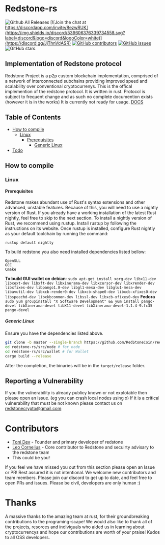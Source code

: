 # Redstone-rs
![Github All Releases](https://img.shields.io/github/downloads/RedStoneCoin/redstone-rs/total.svg)
[![Join the chat at https://discordapp.com/invite/8ezwRUK](https://img.shields.io/discord/539606376339734558.svg?label=discord&logo=discord&logoColor=white)](https://discord.gg/JjThnVdASR)
[![GitHub contributors](https://img.shields.io/github/contributors-anon/Redstonecoin/redstone-rs?label=Contributors)](https://github.com/Redstonecoin/redstone-rs/graphs/contributors) [![GitHub issues](https://img.shields.io/github/issues/Redstonecoin/redstone-rs?label=Issues)](https://github.com/RedStoneCoin/redstone-rs/issues) ![GitHub stars](https://img.shields.io/github/stars/Redstonecoin/redstone-rs?label=Github%20Stars)

## Implementation of Redstone protocol
Redstone Project is a p2p custom blockchain implementation, comprised of a network of interconnected subchains providing improved speed and scalability over conventional cryptocurrenys.
This is the offical implemention of the redstone protocol. It is written in rust. Protocol is subject to frequent change and as such no complete documention exists (however it is in the works) It is currently not ready for usage.
[DOCS](https://github.com/RedStoneCoin/redstone-rs/blob/main/DOCS.MD)

## Table of Contents

- [How to compile](#how-to-compile)
  - [Linux](#linux)
    - [Prerequisites](#prerequisites)
      - [Generic Linux](#generic-linux)
- [Todo](https://pacific-philosophy-3dd.notion.site/38585e4797344b968e7cd9280ca714c7?v=5f039c4709b244c3a139572315a77ddf)

## How to compile

### Linux

#### Prerequisites

Redstone makes abundant use of Rust's syntax extensions and other advanced, unstable features. Because of this, you will need to use a nightly version of Rust. If you already have a working installation of the latest Rust nightly, feel free to skip to the next section.
To install a nightly version of Rust, we recommend using rustup. Install rustup by following the instructions on its website. Once rustup is installed, configure Rust nightly as your default toolchain by running the command:

```
rustup default nightly
```

To build redstone you also need installed dependencies listed bellow:

```
OpenSLL
GCC
Cmake
```
**To build GUI wallet on debian**:
``
sudo apt-get install xorg-dev libx11-dev libxext-dev libxft-dev libxinerama-dev libxcursor-dev libxrender-dev libxfixes-dev libpango1.0-dev libgl1-mesa-dev libglu1-mesa-dev libavutil-dev libxcb-render0-dev libxcb-shape0-dev libxcb-xfixes0-dev libspeechd-dev libxkbcommon-dev libssl-dev libxcb-xfixes0-dev
``
**Fedora**
``
sudo yum groupinstall "X Software Development" && yum install pango-devel libXinerama-devel libX11-devel libXinerama-devel-1.1.4-9.fc35
pango-devel
``

##### Generic Linux

Ensure you have the dependencies listed above.

```bash
git clone -b master --single-branch https://github.com/RedStoneCoin/redstone-rs/
cd redstone-rs/src/node # for node
cd redstone-rs/src/wallet # for Wallet
cargo build --release
```
After the completion, the binaries will be in the `target/release` folder.


## Reporting a Vulnerability

If you the vulnerability is already publicy known or not explotable then please open an issue. (eg you can crash local nodes using x)
If it is a critical vulnerability that must be not known please contact us on redstonecrypto@gmail.com

# Contributors
- [Toni Dev](https://github.com/Toni-d-e-v) - Founder and primary developer of redstone
- [Leo Cornelius](https://github.com/leocornelius) - Core contributor to Redstone and secuirty advisary to the redstone team
- This could be you!

If you feel we have missed you out from this section please open an Issue or PR! Rest assured it is not intentional.
We welcome new contributors and team members. Please join our discord to get up to date, and feel free to open PRs and issues. Please be civil, developers are only human :)

# Thanks
A massive thanks to the amazing team at rust, for their groundbreaking contributions to the programing-scape!
We would also like to thank all of the projects, resorces and indiviguals who aided us in learning about cryptocurrencys and hope our contributions are worth of your praise! Kudos to all OSS developers.
